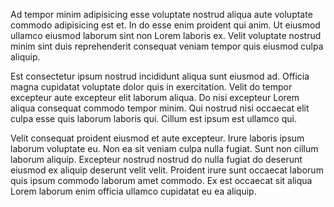Ad tempor minim adipisicing esse voluptate nostrud aliqua aute voluptate commodo adipisicing est et. In do esse enim proident qui anim. Ut eiusmod ullamco eiusmod laborum sint non Lorem laboris ex. Velit voluptate nostrud minim sint duis reprehenderit consequat veniam tempor quis eiusmod culpa aliquip.

Est consectetur ipsum nostrud incididunt aliqua sunt eiusmod ad. Officia magna cupidatat voluptate dolor quis in exercitation. Velit do tempor excepteur aute excepteur elit laborum aliqua. Do nisi excepteur Lorem aliqua consequat commodo tempor minim. Qui nostrud nisi occaecat elit culpa esse quis laborum laboris qui. Cillum est ipsum est ullamco qui.

Velit consequat proident eiusmod et aute excepteur. Irure laboris ipsum laborum voluptate eu. Non ea sit veniam culpa nulla fugiat. Sunt non cillum laborum aliquip. Excepteur nostrud nostrud do nulla fugiat do deserunt eiusmod ex aliquip deserunt velit velit. Proident irure sunt occaecat laborum quis ipsum commodo laborum amet commodo. Ex est occaecat sit aliqua Lorem laborum enim officia ullamco cupidatat eu ea aliquip.